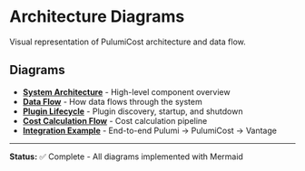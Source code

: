 # Architecture Diagrams

Visual representation of PulumiCost architecture and data flow.

## Diagrams

- **[System Architecture](system-architecture.md)** - High-level component overview
- **[Data Flow](data-flow.md)** - How data flows through the system
- **[Plugin Lifecycle](plugin-lifecycle.md)** - Plugin discovery, startup, and shutdown
- **[Cost Calculation Flow](cost-calculation-flow.md)** - Cost calculation pipeline
- **[Integration Example](integration-example.md)** - End-to-end Pulumi →
  PulumiCost → Vantage

---

**Status:** ✅ Complete - All diagrams implemented with Mermaid
